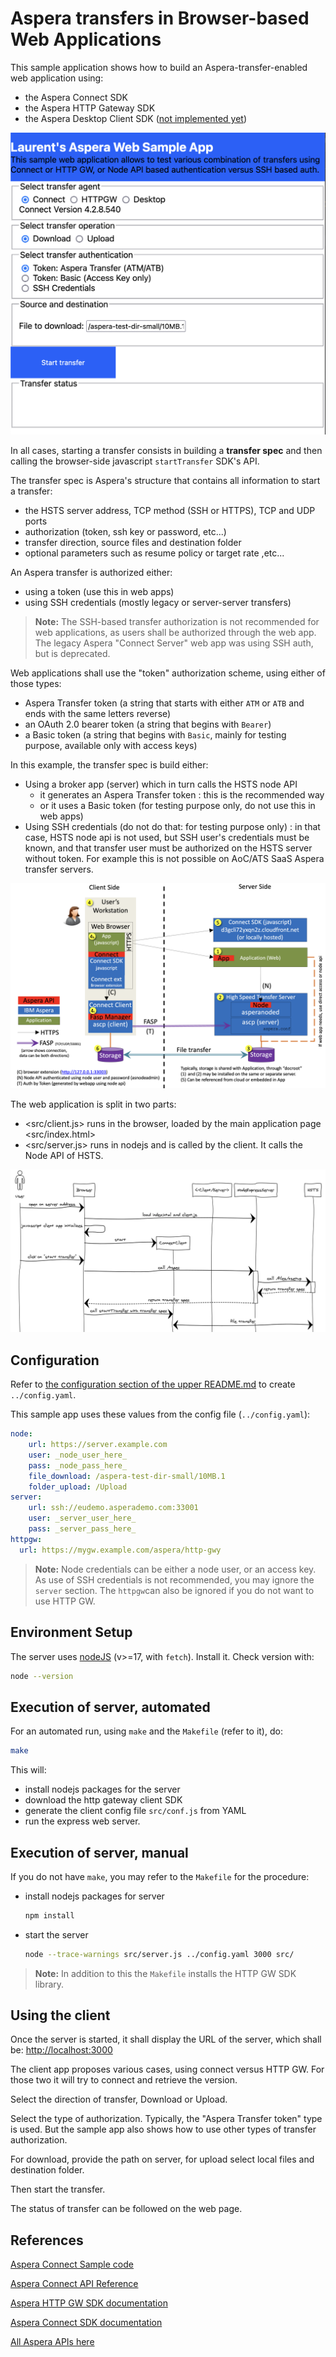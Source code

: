 # Aspera transfers in Browser-based Web Applications

This sample application shows how to build an Aspera-transfer-enabled web application using:

- the Aspera Connect SDK
- the Aspera HTTP Gateway SDK
- the Aspera Desktop Client SDK ([not implemented yet](https://ibm.github.io/aspera-browser-sdk-js/))

![screenshot](doc/screenshot.png)

In all cases, starting a transfer consists in building a **transfer spec** and then calling the browser-side javascript `startTransfer` SDK's API.

The transfer spec is Aspera's structure that contains all information to start a transfer:

- the HSTS server address, TCP method (SSH or HTTPS), TCP and UDP ports
- authorization (token, ssh key or password, etc...)
- transfer direction, source files and destination folder
- optional parameters such as resume policy or target rate ,etc...

An Aspera transfer is authorized either:

- using a token (use this in web apps)
- using SSH credentials (mostly legacy or server-server transfers)

> **Note:** The SSH-based transfer authorization is not recommended for web applications, as users shall be authorized through the web app. The legacy Aspera "Connect Server" web app was using SSH auth, but is deprecated.

Web applications shall use the "token" authorization scheme, using either of those types:

- Aspera Transfer token (a string that starts with either `ATM` or `ATB` and ends with the same letters reverse)
- an OAuth 2.0 bearer token (a string that begins with `Bearer`)
- a Basic token (a string that begins with `Basic`, mainly for testing purpose, available only with access keys)

In this example, the transfer spec is build either:

- Using a broker app (server) which in turn calls the HSTS node API
  - it generates an Aspera Transfer token : this is the recommended way
  - or it uses a Basic token (for testing purpose only, do not use this in web apps)
- Using SSH credentials (do not do that: for testing purpose only) : in that case, HSTS node api is not used, but SSH user's credentials must be known, and that transfer user must be authorized on the HSTS server without token. For example this is not possible on AoC/ATS SaaS Aspera transfer servers.

![Architecture](doc/web_arch.png)


The web application is split in two parts:

- <src/client.js> runs in the browser, loaded by the main application page <src/index.html>
- <src/server.js> runs in nodejs and is called by the client. It calls the Node API of HSTS.

![diagram](doc/diagram.png)

## Configuration

Refer to [the configuration section of the upper README.md](../README.md#configuration-file) to create `../config.yaml`.

This sample app uses these values from the config file (`../config.yaml`):

```yaml
node:
    url: https://server.example.com
    user: _node_user_here_
    pass: _node_pass_here_
    file_download: /aspera-test-dir-small/10MB.1
    folder_upload: /Upload
server:
    url: ssh://eudemo.asperademo.com:33001
    user: _server_user_here_
    pass: _server_pass_here_
httpgw:
  url: https://mygw.example.com/aspera/http-gwy
```

> **Note:** Node credentials can be either a node user, or an access key. As use of SSH credentials is not recommended, you may ignore the `server` section. The `httpgw`can also be ignored if you do not want to use HTTP GW.

## Environment Setup

The server uses [nodeJS](https://nodejs.org/) (v>=17, with `fetch`).
Install it.
Check version with:

```bash
node --version
```

## Execution of server, automated

For an automated run, using `make` and the `Makefile` (refer to it), do:

```bash
make
```

This will:

- install nodejs packages for the server
- download the http gateway client SDK
- generate the client config file `src/conf.js` from YAML
- run the express web server.

## Execution of server, manual

If you do not have `make`, you may refer to the `Makefile` for the procedure:

- install nodejs packages for server

  ```bash
  npm install
  ```

- start the server

  ```bash
  node --trace-warnings src/server.js ../config.yaml 3000 src/
  ```

> **Note:** In addition to this the `Makefile` installs the HTTP GW SDK library.

## Using the client

Once the server is started, it shall display the URL of the server, which shall be: <http://localhost:3000>

The client app proposes various cases, using connect versus HTTP GW.
For those two it will try to connect and retrieve the version.

Select the direction of transfer, Download or Upload.

Select the type of authorization.
Typically, the "Aspera Transfer token" type is used.
But the sample app also shows how to use other types of transfer authorization.

For download, provide the path on server, for upload select local files and destination folder.

Then start the transfer.

The status of transfer can be followed on the web page.

## References

[Aspera Connect Sample code](https://github.com/IBM/aspera-connect-sdk-js)

[Aspera Connect API Reference](https://ibm.github.io/aspera-connect-sdk-js/)

[Aspera HTTP GW SDK documentation](https://developer.ibm.com/apis/catalog?search=%22aspera%20http%22)

[Aspera Connect SDK documentation](https://developer.ibm.com/apis/catalog?search=%22aspera%20connect%22)

[All Aspera APIs here](https://developer.ibm.com/apis/catalog?search=aspera)
